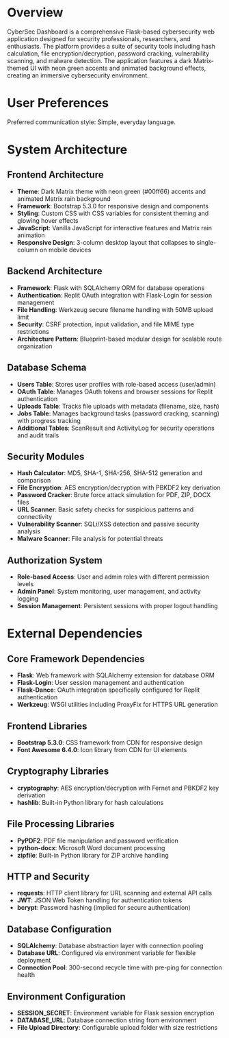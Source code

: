 # Overview

CyberSec Dashboard is a comprehensive Flask-based cybersecurity web application designed for security professionals, researchers, and enthusiasts. The platform provides a suite of security tools including hash calculation, file encryption/decryption, password cracking, vulnerability scanning, and malware detection. The application features a dark Matrix-themed UI with neon green accents and animated background effects, creating an immersive cybersecurity environment.

# User Preferences

Preferred communication style: Simple, everyday language.

# System Architecture

## Frontend Architecture
- **Theme**: Dark Matrix theme with neon green (#00ff66) accents and animated Matrix rain background
- **Framework**: Bootstrap 5.3.0 for responsive design and components
- **Styling**: Custom CSS with CSS variables for consistent theming and glowing hover effects
- **JavaScript**: Vanilla JavaScript for interactive features and Matrix rain animation
- **Responsive Design**: 3-column desktop layout that collapses to single-column on mobile devices

## Backend Architecture
- **Framework**: Flask with SQLAlchemy ORM for database operations
- **Authentication**: Replit OAuth integration with Flask-Login for session management
- **File Handling**: Werkzeug secure filename handling with 50MB upload limit
- **Security**: CSRF protection, input validation, and file MIME type restrictions
- **Architecture Pattern**: Blueprint-based modular design for scalable route organization

## Database Schema
- **Users Table**: Stores user profiles with role-based access (user/admin)
- **OAuth Table**: Manages OAuth tokens and browser sessions for Replit authentication
- **Uploads Table**: Tracks file uploads with metadata (filename, size, hash)
- **Jobs Table**: Manages background tasks (password cracking, scanning) with progress tracking
- **Additional Tables**: ScanResult and ActivityLog for security operations and audit trails

## Security Modules
- **Hash Calculator**: MD5, SHA-1, SHA-256, SHA-512 generation and comparison
- **File Encryption**: AES encryption/decryption with PBKDF2 key derivation
- **Password Cracker**: Brute force attack simulation for PDF, ZIP, DOCX files
- **URL Scanner**: Basic safety checks for suspicious patterns and connectivity
- **Vulnerability Scanner**: SQLi/XSS detection and passive security analysis
- **Malware Scanner**: File analysis for potential threats

## Authorization System
- **Role-based Access**: User and admin roles with different permission levels
- **Admin Panel**: System monitoring, user management, and activity logging
- **Session Management**: Persistent sessions with proper logout handling

# External Dependencies

## Core Framework Dependencies
- **Flask**: Web framework with SQLAlchemy extension for database ORM
- **Flask-Login**: User session management and authentication
- **Flask-Dance**: OAuth integration specifically configured for Replit authentication
- **Werkzeug**: WSGI utilities including ProxyFix for HTTPS URL generation

## Frontend Libraries
- **Bootstrap 5.3.0**: CSS framework from CDN for responsive design
- **Font Awesome 6.4.0**: Icon library from CDN for UI elements

## Cryptography Libraries
- **cryptography**: AES encryption/decryption with Fernet and PBKDF2 key derivation
- **hashlib**: Built-in Python library for hash calculations

## File Processing Libraries
- **PyPDF2**: PDF file manipulation and password verification
- **python-docx**: Microsoft Word document processing
- **zipfile**: Built-in Python library for ZIP archive handling

## HTTP and Security
- **requests**: HTTP client library for URL scanning and external API calls
- **JWT**: JSON Web Token handling for authentication tokens
- **bcrypt**: Password hashing (implied for secure authentication)

## Database Configuration
- **SQLAlchemy**: Database abstraction layer with connection pooling
- **Database URL**: Configured via environment variable for flexible deployment
- **Connection Pool**: 300-second recycle time with pre-ping for connection health

## Environment Configuration
- **SESSION_SECRET**: Environment variable for Flask session encryption
- **DATABASE_URL**: Database connection string from environment
- **File Upload Directory**: Configurable upload folder with size restrictions
